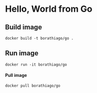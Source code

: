 # Hello, World from Go

## Build image
```
docker build -t borathiago/go .
```

## Run image
```
docker run -it borathiago/go
```

#### Pull image
```
docker pull borathiago/go
```